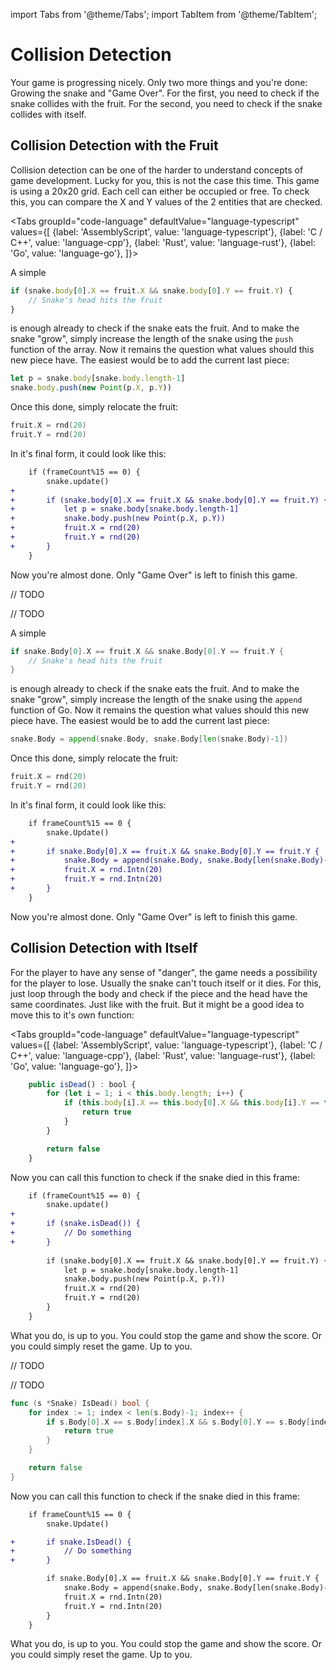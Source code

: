 import Tabs from '@theme/Tabs';
import TabItem from '@theme/TabItem';

# Collision Detection

Your game is progressing nicely. Only two more things and you're done: Growing the snake and "Game Over". For the first, you need to check if the snake collides with the fruit. For the second, you need to check if the snake collides with itself.

## Collision Detection with the Fruit

Collision detection can be one of the harder to understand concepts of game development. Lucky for you, this is not the case this time. This game is using a 20x20 grid. Each cell can either be occupied or free. To check this, you can compare the X and Y values of the 2 entities that are checked.

<Tabs
    groupId="code-language"
    defaultValue="language-typescript"
    values={[
        {label: 'AssemblyScript', value: 'language-typescript'},
        {label: 'C / C++', value: 'language-cpp'},
        {label: 'Rust', value: 'language-rust'},
        {label: 'Go', value: 'language-go'},
    ]}>

<TabItem value="language-typescript">

A simple

```typescript
if (snake.body[0].X == fruit.X && snake.body[0].Y == fruit.Y) {
	// Snake's head hits the fruit
}
```

is enough already to check if the snake eats the fruit. And to make the snake "grow", simply increase the length of the snake using the `push` function of the array. Now it remains the question what values should this new piece have. The easiest would be to add the current last piece:

```typescript
let p = snake.body[snake.body.length-1]
snake.body.push(new Point(p.X, p.Y))
```

Once this done, simply relocate the fruit:

```go
fruit.X = rnd(20)
fruit.Y = rnd(20)
```

In it's final form, it could look like this:

```diff
	if (frameCount%15 == 0) {
		snake.update()
+
+		if (snake.body[0].X == fruit.X && snake.body[0].Y == fruit.Y) {
+			let p = snake.body[snake.body.length-1]
+			snake.body.push(new Point(p.X, p.Y))
+			fruit.X = rnd(20)
+			fruit.Y = rnd(20)
+		}
	}
```

Now you're almost done. Only "Game Over" is left to finish this game.

</TabItem>

<TabItem value="language-cpp">

// TODO

</TabItem>

<TabItem value="language-rust">

// TODO

</TabItem>

<TabItem value="language-go">

 A simple

```go
if snake.Body[0].X == fruit.X && snake.Body[0].Y == fruit.Y {
	// Snake's head hits the fruit
}
```

is enough already to check if the snake eats the fruit. And to make the snake "grow", simply increase the length of the snake using the `append` function of Go. Now it remains the question what values should this new piece have. The easiest would be to add the current last piece:

```go
snake.Body = append(snake.Body, snake.Body[len(snake.Body)-1])
```

Once this done, simply relocate the fruit:

```go
fruit.X = rnd(20)
fruit.Y = rnd(20)
```

In it's final form, it could look like this:

```diff
	if frameCount%15 == 0 {
		snake.Update()
+
+		if snake.Body[0].X == fruit.X && snake.Body[0].Y == fruit.Y {
+			snake.Body = append(snake.Body, snake.Body[len(snake.Body)-1])
+			fruit.X = rnd.Intn(20)
+			fruit.Y = rnd.Intn(20)
+		}
	}
```

Now you're almost done. Only "Game Over" is left to finish this game.

</TabItem>

</Tabs>

## Collision Detection with Itself

For the player to have any sense of "danger", the game needs a possibility for the player to lose. Usually the snake can't touch itself or it dies. For this, just loop through the body and check if the piece and the head have the same coordinates. Just like with the fruit. But it might be a good idea to move this to it's own function:

<Tabs
    groupId="code-language"
    defaultValue="language-typescript"
    values={[
        {label: 'AssemblyScript', value: 'language-typescript'},
        {label: 'C / C++', value: 'language-cpp'},
        {label: 'Rust', value: 'language-rust'},
        {label: 'Go', value: 'language-go'},
    ]}>

<TabItem value="language-typescript">

```typescript
    public isDead() : bool {
        for (let i = 1; i < this.body.length; i++) {
            if (this.body[i].X == this.body[0].X && this.body[i].Y == this.body[0].Y) {
                return true
            }
        }

        return false
    }
```

Now you can call this function to check if the snake died in this frame:

```diff
	if (frameCount%15 == 0) {
		snake.update()
+
+		if (snake.isDead()) {
+			// Do something
+		}
 
		if (snake.body[0].X == fruit.X && snake.body[0].Y == fruit.Y) {
			let p = snake.body[snake.body.length-1]
			snake.body.push(new Point(p.X, p.Y))
			fruit.X = rnd(20)
			fruit.Y = rnd(20)
		}
	}
```

What you do, is up to you. You could stop the game and show the score. Or you could simply reset the game. Up to you.

</TabItem>

<TabItem value="language-cpp">

// TODO

</TabItem>

<TabItem value="language-rust">

// TODO

</TabItem>

<TabItem value="language-go">

```go
func (s *Snake) IsDead() bool {
	for index := 1; index < len(s.Body)-1; index++ {
		if s.Body[0].X == s.Body[index].X && s.Body[0].Y == s.Body[index].Y {
			return true
		}
	}

	return false
}
```

Now you can call this function to check if the snake died in this frame:

```diff
	if frameCount%15 == 0 {
		snake.Update()

+		if snake.IsDead() {
+			// Do something
+		}

		if snake.Body[0].X == fruit.X && snake.Body[0].Y == fruit.Y {
			snake.Body = append(snake.Body, snake.Body[len(snake.Body)-1])
			fruit.X = rnd.Intn(20)
			fruit.Y = rnd.Intn(20)
		}
	}
```

What you do, is up to you. You could stop the game and show the score. Or you could simply reset the game. Up to you.

</TabItem>

</Tabs>
